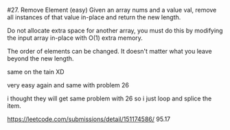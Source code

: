 #27. Remove Element (easy)
Given an array nums and a value val, remove all instances of that value in-place and return the new length.

Do not allocate extra space for another array, you must do this by modifying the input array in-place with O(1) extra memory.

The order of elements can be changed. It doesn't matter what you leave beyond the new length.

same on the tain XD

very easy again and same with problem 26

i thought they will get same problem with 26 so i just loop and splice the item.


https://leetcode.com/submissions/detail/151174586/ 95.17